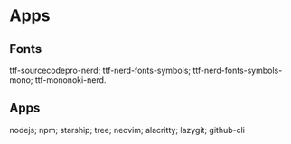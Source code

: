 # Apps

## Fonts
ttf-sourcecodepro-nerd;
ttf-nerd-fonts-symbols;
ttf-nerd-fonts-symbols-mono;
ttf-mononoki-nerd.

## Apps
nodejs;
npm;
starship;
tree;
neovim;
alacritty;
lazygit;
github-cli
